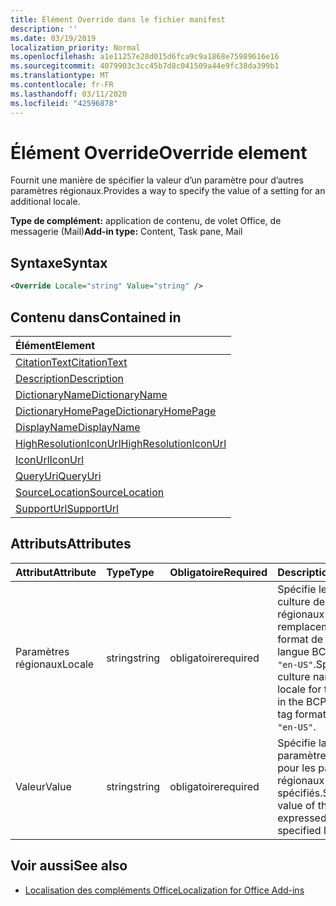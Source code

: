 ```yaml
---
title: Élément Override dans le fichier manifest
description: ''
ms.date: 03/19/2019
localization_priority: Normal
ms.openlocfilehash: a1e11257e28d015d6fca9c9a1868e75989616e16
ms.sourcegitcommit: 4079903c3cc45b7d8c041509a44e9fc38da399b1
ms.translationtype: MT
ms.contentlocale: fr-FR
ms.lasthandoff: 03/11/2020
ms.locfileid: "42596878"
---
```

# <a name="override-element"></a><span data-ttu-id="38cb6-102">Élément Override</span><span class="sxs-lookup"><span data-stu-id="38cb6-102">Override element</span></span>

<span data-ttu-id="38cb6-103">Fournit une manière de spécifier la valeur d’un paramètre pour d’autres paramètres régionaux.</span><span class="sxs-lookup"><span data-stu-id="38cb6-103">Provides a way to specify the value of a setting for an additional locale.</span></span>

<span data-ttu-id="38cb6-104">**Type de complément:** application de contenu, de volet Office, de messagerie (Mail)</span><span class="sxs-lookup"><span data-stu-id="38cb6-104">**Add-in type:** Content, Task pane, Mail</span></span>

## <a name="syntax"></a><span data-ttu-id="38cb6-105">Syntaxe</span><span class="sxs-lookup"><span data-stu-id="38cb6-105">Syntax</span></span>

```XML
<Override Locale="string" Value="string" />
```

## <a name="contained-in"></a><span data-ttu-id="38cb6-106">Contenu dans</span><span class="sxs-lookup"><span data-stu-id="38cb6-106">Contained in</span></span>

|<span data-ttu-id="38cb6-107">**Élément**</span><span class="sxs-lookup"><span data-stu-id="38cb6-107">**Element**</span></span>|
|:-----|
|[<span data-ttu-id="38cb6-108">CitationText</span><span class="sxs-lookup"><span data-stu-id="38cb6-108">CitationText</span></span>](citationtext.md)|
|[<span data-ttu-id="38cb6-109">Description</span><span class="sxs-lookup"><span data-stu-id="38cb6-109">Description</span></span>](description.md)|
|[<span data-ttu-id="38cb6-110">DictionaryName</span><span class="sxs-lookup"><span data-stu-id="38cb6-110">DictionaryName</span></span>](dictionaryname.md)|
|[<span data-ttu-id="38cb6-111">DictionaryHomePage</span><span class="sxs-lookup"><span data-stu-id="38cb6-111">DictionaryHomePage</span></span>](dictionaryhomepage.md)|
|[<span data-ttu-id="38cb6-112">DisplayName</span><span class="sxs-lookup"><span data-stu-id="38cb6-112">DisplayName</span></span>](displayname.md)|
|[<span data-ttu-id="38cb6-113">HighResolutionIconUrl</span><span class="sxs-lookup"><span data-stu-id="38cb6-113">HighResolutionIconUrl</span></span>](highresolutioniconurl.md)|
|[<span data-ttu-id="38cb6-114">IconUrl</span><span class="sxs-lookup"><span data-stu-id="38cb6-114">IconUrl</span></span>](iconurl.md)|
|[<span data-ttu-id="38cb6-115">QueryUri</span><span class="sxs-lookup"><span data-stu-id="38cb6-115">QueryUri</span></span>](queryuri.md)|
|[<span data-ttu-id="38cb6-116">SourceLocation</span><span class="sxs-lookup"><span data-stu-id="38cb6-116">SourceLocation</span></span>](sourcelocation.md)|
|[<span data-ttu-id="38cb6-117">SupportUrl</span><span class="sxs-lookup"><span data-stu-id="38cb6-117">SupportUrl</span></span>](supporturl.md)|

## <a name="attributes"></a><span data-ttu-id="38cb6-118">Attributs</span><span class="sxs-lookup"><span data-stu-id="38cb6-118">Attributes</span></span>

|<span data-ttu-id="38cb6-119">**Attribut**</span><span class="sxs-lookup"><span data-stu-id="38cb6-119">**Attribute**</span></span>|<span data-ttu-id="38cb6-120">**Type**</span><span class="sxs-lookup"><span data-stu-id="38cb6-120">**Type**</span></span>|<span data-ttu-id="38cb6-121">**Obligatoire**</span><span class="sxs-lookup"><span data-stu-id="38cb6-121">**Required**</span></span>|<span data-ttu-id="38cb6-122">**Description**</span><span class="sxs-lookup"><span data-stu-id="38cb6-122">**Description**</span></span>|
|:-----|:-----|:-----|:-----|
|<span data-ttu-id="38cb6-123">Paramètres régionaux</span><span class="sxs-lookup"><span data-stu-id="38cb6-123">Locale</span></span>|<span data-ttu-id="38cb6-124">string</span><span class="sxs-lookup"><span data-stu-id="38cb6-124">string</span></span>|<span data-ttu-id="38cb6-125">obligatoire</span><span class="sxs-lookup"><span data-stu-id="38cb6-125">required</span></span>|<span data-ttu-id="38cb6-126">Spécifie le nom de culture des paramètres régionaux pour ce remplacement au format de balise de langue BCP 47, comme `"en-US"`.</span><span class="sxs-lookup"><span data-stu-id="38cb6-126">Specifies the culture name of the locale for this override in the BCP 47 language tag format, such as  `"en-US"`.</span></span>|
|<span data-ttu-id="38cb6-127">Valeur</span><span class="sxs-lookup"><span data-stu-id="38cb6-127">Value</span></span>|<span data-ttu-id="38cb6-128">string</span><span class="sxs-lookup"><span data-stu-id="38cb6-128">string</span></span>|<span data-ttu-id="38cb6-129">obligatoire</span><span class="sxs-lookup"><span data-stu-id="38cb6-129">required</span></span>|<span data-ttu-id="38cb6-130">Spécifie la valeur du paramètre exprimée pour les paramètres régionaux spécifiés.</span><span class="sxs-lookup"><span data-stu-id="38cb6-130">Specifies value of the setting expressed for the specified locale.</span></span>|

## <a name="see-also"></a><span data-ttu-id="38cb6-131">Voir aussi</span><span class="sxs-lookup"><span data-stu-id="38cb6-131">See also</span></span>

- [<span data-ttu-id="38cb6-132">Localisation des compléments Office</span><span class="sxs-lookup"><span data-stu-id="38cb6-132">Localization for Office Add-ins</span></span>](../../develop/localization.md)
